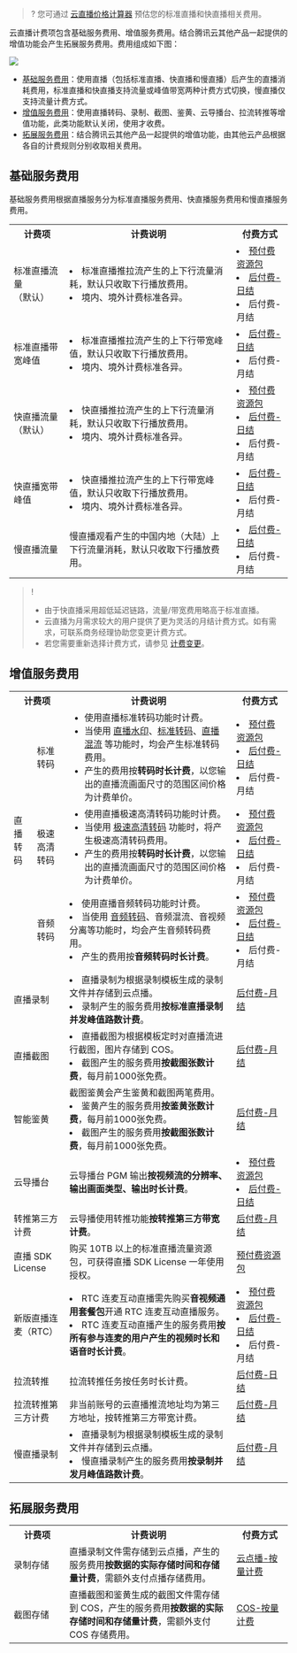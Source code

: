 >? 您可通过 [云直播价格计算器](https://buy.cloud.tencent.com/price/css/calculator) 预估您的标准直播和快直播相关费用。

云直播计费项包含基础服务费用、增值服务费用。结合腾讯云其他产品一起提供的增值功能会产生拓展服务费用。费用组成如下图：

![](https://qcloudimg.tencent-cloud.cn/raw/345fd25b702ed3485433e147566d30e2.png)


- [基础服务费用](#base)：使用直播（包括标准直播、快直播和慢直播）后产生的直播消耗费用，标准直播和快直播支持流量或峰值带宽两种计费方式切换，慢直播仅支持流量计费方式。
- [增值服务费用](#appreciation)：使用直播转码、录制、截图、鉴黄、云导播台、拉流转推等增值功能，此类功能默认关闭，使用才收费。
- [拓展服务费用](#extensions)：结合腾讯云其他产品一起提供的增值功能，由其他云产品根据各自的计费规则分别收取相关费用。

[](id:base)
## 基础服务费用

基础服务费用根据直播服务分为标准直播服务费用、快直播服务费用和慢直播服务费用。

<table>
<tr><th width="20%">计费项</th><th width="60%">计费说明</th><th>付费方式</th></tr>
<tr>
<td>标准直播流量<br>（默认）</td>
<td>
<li/>标准直播推拉流产生的上下行流量消耗，默认只收取下行播放费用。
<li/>境内、境外计费标准各异。
</td>
<td>
<li><a href="https://cloud.tencent.com/document/product/267/34174#live_pag">预付费资源包</a></li>
<li><a href="https://cloud.tencent.com/document/product/267/34175#flow">后付费-日结</a></li>
<li/>后付费-月结
</td>
</tr><tr>
<td>标准直播带宽峰值</td>
<td>
<li/>标准直播推拉流产生的上下行带宽峰值，默认只收取下行播放费用。
<li/>境内、境外计费标准各异。
</td><td>
<li/><a href="https://cloud.tencent.com/document/product/267/34175#bandwidth">后付费-日结</a>
<li/>后付费-月结
</td>
</tr><tr>
<td>快直播流量<br>（默认）</td>
<td>
<li/>快直播推拉流产生的上下行流量消耗，默认只收取下行播放费用。
<li/>境内、境外计费标准各异。
</td>
<td>
<li/><a href="https://cloud.tencent.com/document/product/267/34174#live_pag">预付费资源包</a>
<li/><a href="https://cloud.tencent.com/document/product/267/39136#flow">后付费-日结</a>
<li/>后付费-月结
</td>
</tr><tr>
<td>快直播宽带峰值</td>
<td>
<li/>快直播推拉流产生的上下行带宽峰值，默认只收取下行播放费用。
<li/>境内、境外计费标准各异。
</td>
<td>
<li/><a href="https://cloud.tencent.com/document/product/267/39136#bandwidth">后付费-日结</a>
<li/>后付费-月结
</td>
</tr><tr>
<td>慢直播流量</td>
<td>慢直播观看产生的中国内地（大陆）上下行流量消耗，默认只收取下行播放费用。</td>
<td>
<li/><a href="https://cloud.tencent.com/document/product/267/39137">后付费-日结</a>
<li/>后付费-月结
</td>
</tr></table>


>! 
>- 由于快直播采用超低延迟链路，流量/带宽费用略高于标准直播。
>- 云直播为月需求较大的用户提供了更为灵活的月结计费方式。如有需求，可联系商务经理协助您变更计费方式。
>- 若您需要重新选择计费方式，请参见 [计费变更](https://cloud.tencent.com/document/product/267/32712)。  


[](id:appreciation)
## 增值服务费用

<table>
<tr><th colspan=2 width="20%">计费项</th><th width="60%">计费说明</th><th>付费方式</th></tr>
<tr>
<td rowspan=3>直播转码</td>
<td>标准转码</td>
<td><ul style="margin:0">
<li/>使用直播标准转码功能时计费。
<li/>当使用 <a href="https://cloud.tencent.com/document/product/267/35253">直播水印</a>、<a href="https://cloud.tencent.com/document/product/267/20385#C_trans">标准转码</a>、<a href="https://cloud.tencent.com/document/product/267/45566">直播混流</a> 等功能时，均会产生标准转码费用。
<li/>产生的费用按<b>转码时长计费</b>，以您输出的直播流画面尺寸的范围区间价格为计费单价。
</ul></td>
<td>
  <li><a href="https://cloud.tencent.com/document/product/267/34174#standard_pag">预付费资源包</a></li>
  <li><a href="https://cloud.tencent.com/document/product/267/39889#n_trans">后付费-日结</a></li></ul>
	<li/>后付费-月结
</td>
</tr><tr>
<td>极速高清转码</td>
<td><ul style="margin:0">
<li/>使用直播极速高清转码功能时计费。
<li/>当使用 <a href="https://cloud.tencent.com/document/product/267/20385#C_topspeed">极速高清转码</a> 功能时，将产生极速高清转码费用。
<li/>产生的费用按<b>转码时长计费</b>，以您输出的直播流画面尺寸的范围区间价格为计费单价。
</ul><td>
<li><a href="https://cloud.tencent.com/document/product/267/34174#topspeed_pag">预付费资源包</a></li>
<li><a href="https://cloud.tencent.com/document/product/267/39889#s_trans">后付费-日结</a></li>
<li/>后付费-月结
</td>
</tr><tr>
<td>音频转码</td>
<td>
<li/>使用直播音频转码功能时计费。
<li/>当使用 <a href="https://cloud.tencent.com/document/product/267/20385#C_audio">音频转码</a>、音频混流、音视频分离等功能时，均会产生音频转码费用。
<li/>产生的费用按<b>音频转码时长计费</b>。
<td>
<li><a href="https://cloud.tencent.com/document/product/267/34174#standard_pag">预付费资源包</a></li>
<li><a href="https://cloud.tencent.com/document/product/267/39889#a_trans">后付费-日结</a></li>
<li/>后付费-月结
</td>
</tr><tr>
  <td colspan=2>直播录制</td>
  <td>
    <li>直播录制为根据录制模板生成的录制文件并存储到云点播。</li>
    <li>录制产生的服务费用<b>按标准直播录制并发峰值路数计费</b>。</li>
  </td>
<td><a href="https://cloud.tencent.com/document/product/267/52708">后付费-月结</a></td>
</tr><tr>
<td colspan=2>直播截图</td>
<td>
  <li>直播截图为根据模板定时对直播流进行截图，图片存储到 COS。</li>
  <li>截图产生的服务费用<b>按截图张数计费</b>，每月前1000张免费。</li>
</td>
<td><a href="https://cloud.tencent.com/document/product/267/39172">后付费-月结</a></td>
</tr><tr>
  <td colspan=2>智能鉴黄</td>
  <td>截图鉴黄会产生鉴黄和截图两笔费用。
    <li>鉴黄产生的服务费用<b>按鉴黄张数计费</b>，每月前1000张免费。</li>
    <li>截图产生的服务费用<b>按截图张数计费</b>，每月前1000张免费。</li>
</td>
<td><a href="https://cloud.tencent.com/document/product/267/52707">后付费-月结</a></td>
</tr><tr>
<td colspan=2>云导播台</td>
<td>云导播台 PGM 输出<strong>按视频流的分辨率、输出画面类型、输出时长计费</strong>。</td><td>
<li><a href="https://cloud.tencent.com/document/product/267/42166#director">预付费资源包</a></li>
<li><a href="https://cloud.tencent.com/document/product/267/42166#duration">后付费-日结</a></li>
</td>
</tr><tr>
<td colspan=2>转推第三方计费</td>
<td>云导播使用转推功能<strong>按转推第三方带宽计费</strong>。</td>
<td><a href="https://cloud.tencent.com/document/product/267/42166#push">后付费-月结</a></td>
</tr><tr>
<td colspan=2> 直播 SDK  License</td>
<td>购买 10TB 以上的标准直播流量资源包，可获得直播 SDK License 一年使用授权。</td>
<td><a href="https://cloud.tencent.com/document/product/454/8008#sdklicense">预付费资源包</a></td>
</tr><tr>
<td colspan=2>新版直播连麦（RTC）</td>
<td><li/>RTC 连麦互动直播需先购买<b>音视频通用套餐包</b>开通 RTC 连麦互动直播服务。
<li/>RTC 连麦互动直播产生的服务费用<b>按所有参与连麦的用户产生的视频时长和语音时长计费</b>。
</td>
<td>
<li><a href="https://cloud.tencent.com/document/product/267/34174#new_mobilelive_pag">预付费资源包</a></li>
<li><a href="https://cloud.tencent.com/document/product/267/70293#post-payment">后付费-日结</a></li>
<li/>后付费-月结
</td>
</tr>
<tr><td colspan=2>拉流转推</td>
<td>拉流转推任务按任务时长计费。</td>
<td><a href="https://cloud.tencent.com/document/product/267/53308#time">后付费-日结</a>
</td>
</tr><tr>
<td colspan=2>拉流转推第三方计费</td>
<td>非当前账号的云直播推流地址均为第三方地址，按转推第三方带宽计费。</td>
<td>
<a href="https://cloud.tencent.com/document/product/267/53308#third_part">后付费-月结</a>
</td>
</tr><tr>
<td colspan=2>慢直播录制</td>
<td>
<li/>直播录制为根据录制模板生成的录制文件并存储到云点播。
<li/>慢直播录制产生的服务费用<b>按录制并发月峰值路数计费</b>。</td>
<td><a href="https://cloud.tencent.com/document/product/267/39171">后付费-月结</a></td>
</tr>
</table>


[](id:extensions)
## 拓展服务费用

<table>
<tr><th width="20%">计费项</th><th width="60%">计费说明</th><th>付费方式</th></tr>
<tr>
<td>录制存储</td>
<td>直播录制文件需存储到云点播，产生的服务费用<b>按数据的实际存储时间和存储量计费</b>，需额外支付点播存储费用。</td>
<td><a href="https://cloud.tencent.com/document/product/266/14666#media_storage">云点播-按量计费</a></td>
</tr><tr>
<td>截图存储</td>
<td>直播截图和鉴黄生成的截图文件需存储到 COS，产生的服务费用<strong>按数据的实际存储时间和存储量计费</strong>，需额外支付 COS 存储费用。</td>
<td><a href="https://cloud.tencent.com/document/product/436/36522">COS-按量计费</a></td>
</tr></table>
